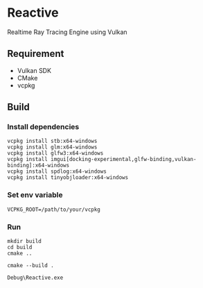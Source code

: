 # Reactive

Realtime Ray Tracing Engine using Vulkan

## Requirement

- Vulkan SDK
- CMake
- vcpkg

## Build

### Install dependencies

```
vcpkg install stb:x64-windows
vcpkg install glm:x64-windows
vcpkg install glfw3:x64-windows
vcpkg install imgui[docking-experimental,glfw-binding,vulkan-binding]:x64-windows
vcpkg install spdlog:x64-windows
vcpkg install tinyobjloader:x64-windows
```

### Set env variable

```
VCPKG_ROOT=/path/to/your/vcpkg
```

### Run

```
mkdir build
cd build
cmake ..

cmake --build .

Debug\Reactive.exe
```
